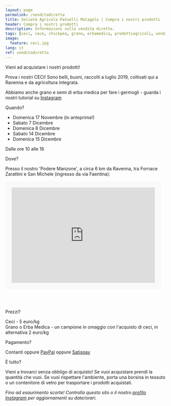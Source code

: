 ```yaml
---
layout: page
permalink: /venditadiretta
title: Società Agricola Patuelli Malagola | Compra i nostri prodotti
header: Compra i nostri prodotti
description: Informazioni sulla vendita diretta.
tags: [ceci, cece, chickpea, grano, erbamedica, prodottiagricoli, vendita, veditadiretta]
image:
  feature: ceci.jpg
lang: it
ref: venditadiretta
---
```


Vieni ad acquistare i nostri prodotti!    

Prova i nostri CECI! Sono belli, buoni, raccolti a luglio 2019, coltivati qui a Ravenna e da agricoltura integrata.   

Abbiamo anche grano e semi di erba medica per fare i germogli - guarda i nostri tutorial su [Instagram](https://www.instagram.com/patuellimalagola/)    

Quando?    

- Domenica 17 Novembre (in anteprima!)      
- Sabato 7 Dicembre   
- Domenica 8 Dicembre
- Sabato 14 Dicembre   
- Domenica 15 Dicembre   

Dalle ore 10 alle 16  

Dove?    

Presso il nostro 'Podere Manzone', a circa 6 km da Ravenna, tra Fornace Zarattini e San Michele (ingresso da via Faentina):
<div class="google-maps">
    <iframe src="https://www.google.com/maps/embed?pb=!1m18!1m12!1m3!1d2850.0693557292234!2d12.1238910378432!3d44.41122250936051!2m3!1f0!2f0!3f0!3m2!1i1024!2i768!4f13.1!3m3!1m2!1s0x0%3A0x3e5fd4009879610e!2sSociet%C3%A0+Agricola+Patuelli+Malagola+di+Giuliani+Sandra+S.s.!5e0!3m2!1sit!2sit!4v1554709844689!5m2!1sit!2sit" width="450" height="300" frameborder="0" style="border:20px solid #f9f9f9" allowfullscreen></iframe>
</div> 

<br/><br/>


Prezzi?    

Ceci - 5 euro/kg    
Grano o Erba Medica - un campione in omaggio con l'acquisto di ceci, in alternativa 2 euro/kg   

Pagamento?   

Contanti oppure [PayPal](https://www.paypal.me/patuellimalagola) oppure [Satispay](https://tag.satispay.com/patuellimalagola)   

È tutto?    

Vieni a trovarci senza obbligo di acquisto! Se vuoi acquistare prendi la quantità che vuoi. Se vuoi rispettare l'ambiente, porta una borsina in tessuto o un contenitore di vetro per trasportare i prodotti acquistati.   

*Fino ad esaurimento scorte! Controlla questo sito o il nostro [profilo Instagram](https://www.instagram.com/patuellimalagola/) per aggiornamenti su date/orari.*